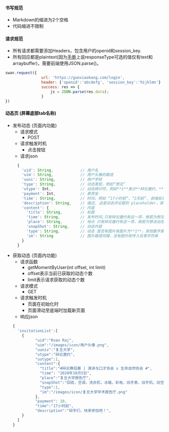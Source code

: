#### 书写规范
* Markdown的缩进为2个空格
* 代码缩进不限制
#### 请求规范
* 所有请求都需要添加Headers，包含用户的openid和session_key.
* 所有回应都是plaintext(因为[手册](https://smartprogram.baidu.com/docs/develop/api/net/request/)上说responseType可选的值仅有text和arraybuffer)，需要前端使用JSON.parse()。
```javascript
swan.request({
                url: 'https://guoxiaokang.com/login', 
                header: {'openid':'abcdefg', 'session_key':'hijklmn'} 
                success: res => { 
                    js = JSON.parse(res.data);
                }
})
```
#### 动态页 (屏幕底部tab名称)
* 发布动态 (页面内功能)
  * 请求模式  
    * POST  
  * 请求触发时机
    * 点击按钮
  * 请求json
  ```javascript
    { 
      'uid': String,            // 用户名
      'uim': String,            // 用户头像的路径
      'uuni': String,           // 用户学校
      'type': String,           // 动态类型，例如“想法”
      'utype': Int,             // 动态辨识符，例如**1**表示**辩论邀约，**其余数字表示想法
      'payment': Int,           // 悬赏金
      'time': String,           // 时间，例如 “17小时前”、“2天前”. 前端处理可能会涉及读取用户的时间状态，比较麻烦，麻烦后端的同学直接传回可以显示的字符串
      'description': String,    // 描述, 这是动态评论框的 placeholder，其具体作用还需要向设计者询问一下
      'content': {              // 内容
        'title': String,        // 标题
        'time': String,         // 发布时间,只有辩论邀约有这一项，倘若为想法动态，可以传入任意的字符串 
        'place': String,        // 地点 只有辩论邀约有这一项，倘若为想法动态，可以传入任意的字符串
        'snapShot': String,     // 动态内容
        'type': String,         // 动态 是否有图片有图片为**1**，其他数字表示没有图片
        'im': String            // 图片路径同理，没有图片呢传入任意字符串
      }
    }
  ```
* 获取动态 (页面内功能)
  * 请求函数
    * getMomentByUser(int offset, int limit) 
    * offset表示当前已获取的动态个数
    * limit表示请求获取的动态个数 
  * 请求模式
    * GET 
  * 请求触发时机
    * 页面在初始化时
    * 页面滑动至底端时加载新页面 
  * 响应json  
  ```javascript
  {
    'invitationList':[ 
      {
            "uid":"Rvan Raj",
            "uim":"/images/icon/用户头像.png",
            "uuniv":"复旦大学",
            "utype":"辩论邀约",
            "uutype":1,
            "content":{
              "title":"#辩论赛招募 | 演讲与口才协会 x 生命自然协会 #",
              "time": "2020年10月5日",
              "place":"复旦大学报告厅",
              "snapShot":"回收，空调，洗衣机，冰箱，彩电，旧手表，旧手机，旧空调，旧电脑~回收，空调，洗衣机，冰箱，彩电，旧手表，旧手机，旧空调，旧电脑~回收，空调，洗衣机，冰箱，彩电，旧手表，旧手机，旧空调，旧电脑~回收，空调，洗衣机，冰箱，彩电，旧手表，旧手机，旧空调，旧电脑~",
              "type":1,
              "im":"/images/icon/复旦大学学术报告厅.png"
            },
            "payment": 10,
            "time":"17小时前",
            "description":"辩手们，快来参加吧！",
      }
    ]
  }
  ```  
